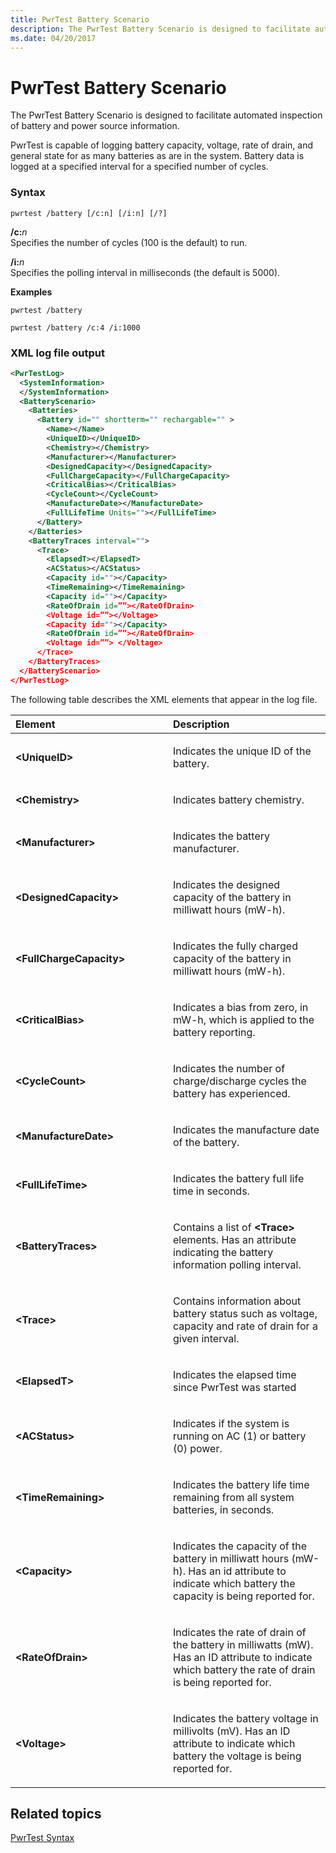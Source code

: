 ```yaml
---
title: PwrTest Battery Scenario
description: The PwrTest Battery Scenario is designed to facilitate automated inspection of battery and power source information.
ms.date: 04/20/2017
---
```


# PwrTest Battery Scenario


The PwrTest Battery Scenario is designed to facilitate automated inspection of battery and power source information.

PwrTest is capable of logging battery capacity, voltage, rate of drain, and general state for as many batteries as are in the system. Battery data is logged at a specified interval for a specified number of cycles.

### <span id="Syntax"></span><span id="syntax"></span><span id="SYNTAX"></span>Syntax

```
pwrtest /battery [/c:n] [/i:n] [/?] 
```

<span id="_c_n"></span><span id="_C_N"></span>**/c:**<em>n</em>  
Specifies the number of cycles (100 is the default) to run.

<span id="_i_n"></span><span id="_I_N"></span>**/i:**<em>n</em>  
Specifies the polling interval in milliseconds (the default is 5000).

**Examples**

```
pwrtest /battery 
```

```
pwrtest /battery /c:4 /i:1000
```

### <span id="XML_log_file_output"></span><span id="xml_log_file_output"></span><span id="XML_LOG_FILE_OUTPUT"></span>XML log file output

```XML
<PwrTestLog>
  <SystemInformation>
  </SystemInformation>
  <BatteryScenario>
    <Batteries>
      <Battery id="" shortterm="" rechargable="" >
        <Name></Name>
        <UniqueID></UniqueID>
        <Chemistry></Chemistry>
        <Manufacturer></Manufacturer>
        <DesignedCapacity></DesignedCapacity>
        <FullChargeCapacity></FullChargeCapacity>
        <CriticalBias></CriticalBias>
        <CycleCount></CycleCount>
        <ManufactureDate></ManufactureDate>
        <FullLifeTime Units=""></FullLifeTime>
      </Battery> 
    </Batteries>
    <BatteryTraces interval="">
      <Trace>
        <ElapsedT></ElapsedT>
        <ACStatus></ACStatus>
        <Capacity id=""></Capacity>
        <TimeRemaining></TimeRemaining>
        <Capacity id=""></Capacity>
        <RateOfDrain id=””></RateOfDrain>
        <Voltage id=””></Voltage>
        <Capacity id=""></Capacity>
        <RateOfDrain id=””></RateOfDrain>
        <Voltage id=””> </Voltage>
      </Trace>
    </BatteryTraces> 
  </BatteryScenario>
</PwrTestLog> 
```

The following table describes the XML elements that appear in the log file.

<table>
<colgroup>
<col width="50%" />
<col width="50%" />
</colgroup>
<thead>
<tr class="header">
<th align="left">Element</th>
<th align="left">Description</th>
</tr>
</thead>
<tbody>
<tr class="odd">
<td align="left"><strong>&lt;UniqueID&gt;</strong></td>
<td align="left"><p>Indicates the unique ID of the battery.</p></td>
</tr>
<tr class="even">
<td align="left"><strong>&lt;Chemistry&gt;</strong></td>
<td align="left"><p>Indicates battery chemistry.</p></td>
</tr>
<tr class="odd">
<td align="left"><strong>&lt;Manufacturer&gt;</strong></td>
<td align="left"><p>Indicates the battery manufacturer.</p></td>
</tr>
<tr class="even">
<td align="left"><strong>&lt;DesignedCapacity&gt;</strong></td>
<td align="left"><p>Indicates the designed capacity of the battery in milliwatt hours (mW-h).</p></td>
</tr>
<tr class="odd">
<td align="left"><strong>&lt;FullChargeCapacity&gt;</strong></td>
<td align="left"><p>Indicates the fully charged capacity of the battery in milliwatt hours (mW-h).</p></td>
</tr>
<tr class="even">
<td align="left"><strong>&lt;CriticalBias&gt;</strong></td>
<td align="left"><p>Indicates a bias from zero, in mW-h, which is applied to the battery reporting.</p></td>
</tr>
<tr class="odd">
<td align="left"><strong>&lt;CycleCount&gt;</strong></td>
<td align="left"><p>Indicates the number of charge/discharge cycles the battery has experienced.</p></td>
</tr>
<tr class="even">
<td align="left"><strong>&lt;ManufactureDate&gt;</strong></td>
<td align="left"><p>Indicates the manufacture date of the battery.</p></td>
</tr>
<tr class="odd">
<td align="left"><strong>&lt;FullLifeTime&gt;</strong></td>
<td align="left"><p>Indicates the battery full life time in seconds.</p></td>
</tr>
<tr class="even">
<td align="left"><strong>&lt;BatteryTraces&gt;</strong></td>
<td align="left"><p>Contains a list of <strong>&lt;Trace&gt;</strong> elements. Has an attribute indicating the battery information polling interval.</p></td>
</tr>
<tr class="odd">
<td align="left"><strong>&lt;Trace&gt;</strong></td>
<td align="left"><p>Contains information about battery status such as voltage, capacity and rate of drain for a given interval.</p></td>
</tr>
<tr class="even">
<td align="left"><strong>&lt;ElapsedT&gt;</strong></td>
<td align="left"><p>Indicates the elapsed time since PwrTest was started</p></td>
</tr>
<tr class="odd">
<td align="left"><strong>&lt;ACStatus&gt;</strong></td>
<td align="left"><p>Indicates if the system is running on AC (1) or battery (0) power.</p></td>
</tr>
<tr class="even">
<td align="left"><strong>&lt;TimeRemaining&gt;</strong></td>
<td align="left"><p>Indicates the battery life time remaining from all system batteries, in seconds.</p></td>
</tr>
<tr class="odd">
<td align="left"><strong>&lt;Capacity&gt;</strong></td>
<td align="left"><p>Indicates the capacity of the battery in milliwatt hours (mW-h). Has an id attribute to indicate which battery the capacity is being reported for.</p></td>
</tr>
<tr class="even">
<td align="left"><strong>&lt;RateOfDrain&gt;</strong></td>
<td align="left"><p>Indicates the rate of drain of the battery in milliwatts (mW). Has an ID attribute to indicate which battery the rate of drain is being reported for.</p></td>
</tr>
<tr class="odd">
<td align="left"><strong>&lt;Voltage&gt;</strong></td>
<td align="left"><p>Indicates the battery voltage in millivolts (mV). Has an ID attribute to indicate which battery the voltage is being reported for.</p></td>
</tr>
</tbody>
</table>

 

## <span id="related_topics"></span>Related topics


[PwrTest Syntax](pwrtest-syntax.md)

 

 






